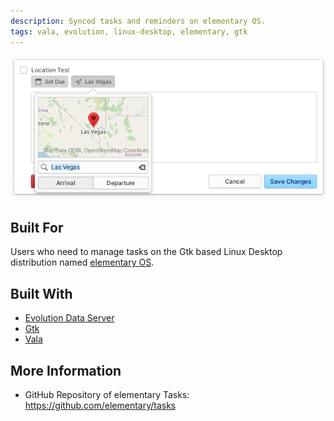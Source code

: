```yaml
---
description: Synced tasks and reminders on elementary OS.
tags: vala, evolution, linux-desktop, elementary, gtk
---
```


![elementary Tasks supports location based reminders](../.gitbook/assets/io.elementary.tasks.png)

## Built For

Users who need to manage tasks on the Gtk based Linux Desktop distribution named [elementary OS](https://elementary.io/).

## Built With

- [Evolution Data Server](https://gitlab.gnome.org/GNOME/evolution-data-server)
- [Gtk](https://www.gtk.org/)
- [Vala](https://wiki.gnome.org/Projects/Vala/Tutorial)

## More Information

- GitHub Repository of elementary Tasks:
  https://github.com/elementary/tasks
